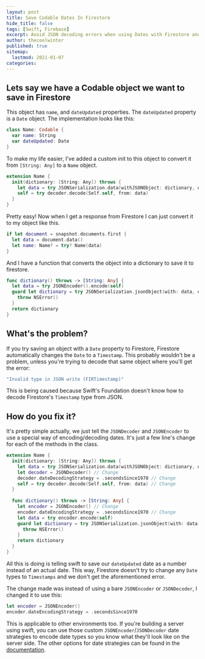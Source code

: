 ```yaml
---
layout: post
title: Save Codable Dates In Firestore
hide_title: false
tags: [Swift, Firebase]
excerpt: Avoid JSON decoding errors when using Dates with Firestore and Codable.
author: thecoolwinter
published: true
sitemap:
  lastmod: 2021-01-07
categories: 
---
```


## Lets say we have a Codable object we want to save in Firestore

This object has `name`, and `dateUpdated` properties. The `dateUpdated` property is a `Date` object. The implementation looks like this:

```swift
class Name: Codable {
  var name: String
  var dateUpdated: Date
}
```

To make my life easier, I've added a custom init to this object to convert it from `[String: Any]` to a `Name` object.

```swift
extension Name {
  init(dictionary: [String: Any]) throws {
    let data = try JSONSerialization.data(withJSONObject: dictionary, options: .prettyPrinted)
    self = try decoder.decode(Self.self, from: data)
  }
}
```

Pretty easy! Now when I get a response from Firestore I can just convert it to my object like this.

```swift
if let document = snapshot.documents.first {
  let data = document.data()
  let name: Name? = try? Name(data)
}
```

And I have a function that converts the object into a dictionary to save it to firestore.

```swift
func dictionary() throws -> [String: Any] {
  let data = try JSONEncoder().encode(self)
  guard let dictionary = try JSONSerialization.jsonObject(with: data, options: .allowFragments) as? [String: Any] else {
    throw NSError()
  }
  return dictionary
}
```



## What's the problem?

If you try saving an object with a `Date` property to Firestore, Firestore automatically changes the `Date` to a `Timestamp`. This probably wouldn't be a problem, unless you're trying to decode that same object where you'll get the error:

```swift
"Invalid type in JSON write (FIRTimestamp)"
```

This is being caused because Swift's Foundation doesn't know how to decode Firestore's `Timestamp` type from JSON. 

## How do you fix it?

It's pretty simple actually, we just tell the `JSONDecoder` and `JSONEncoder` to use a special way of encoding/decoding dates. It's just a few line's change for each of the methods in the class.

```swift
extension Name {
  init(dictionary: [String: Any]) throws {
    let data = try JSONSerialization.data(withJSONObject: dictionary, options: .prettyPrinted)
    let decoder = JSONDecoder() // Change
    decoder.dateDecodingStrategy = .secondsSince1970 // Change
    self = try decoder.decode(Self.self, from: data) // Change
  }
  
  func dictionary() throws -> [String: Any] {
    let encoder = JSONEncoder() // Change
    encoder.dateEncodingStrategy = .secondsSince1970 // Change    
    let data = try encoder.encode(self)
    guard let dictionary = try JSONSerialization.jsonObject(with: data, options: .allowFragments) as? [String: Any] else {
      throw NSError()
    }
    return dictionary
  }
}
```

All this is doing is telling swift to save our `dateUpdated` date as a number instead of an actual date. This way, Firestore doesn't try to change any `Date` types to `Timestamps` and we don't get the aforementioned error.



The change made was instead of using a bare `JSONEncoder` or `JSONDecoder`, I changed it to use this:

```swift
let encoder = JSONEncoder()
encoder.dateEncodingStrategy = .secondsSince1970
```



This is applicable to other environments too. If you're building a server using swift, you can use those custom `JSONEncoder`/`JSONDecoder` date strategies to encode date types so you know what they'll look like on the server side. The other options for date strategies can be found in the [documentation](https://developer.apple.com/documentation/foundation/jsondecoder/2895216-datedecodingstrategy).

